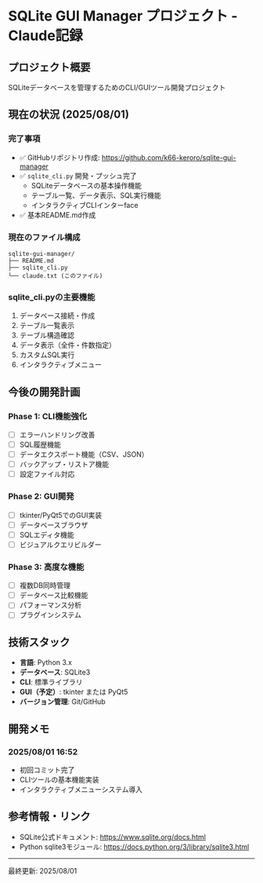 # SQLite GUI Manager プロジェクト - Claude記録

## プロジェクト概要

SQLiteデータベースを管理するためのCLI/GUIツール開発プロジェクト

## 現在の状況 (2025/08/01)

### 完了事項

- ✅ GitHubリポジトリ作成: https://github.com/k66-keroro/sqlite-gui-manager
- ✅ `sqlite_cli.py` 開発・プッシュ完了
    - SQLiteデータベースの基本操作機能
    - テーブル一覧、データ表示、SQL実行機能
    - インタラクティブCLIインターface
- ✅ 基本README.md作成

### 現在のファイル構成

```
sqlite-gui-manager/
├── README.md
├── sqlite_cli.py
└── claude.txt (このファイル)
```

### sqlite_cli.pyの主要機能

1. データベース接続・作成
2. テーブル一覧表示
3. テーブル構造確認
4. データ表示（全件・件数指定）
5. カスタムSQL実行
6. インタラクティブメニュー

## 今後の開発計画

### Phase 1: CLI機能強化

- [ ] エラーハンドリング改善
- [ ] SQL履歴機能
- [ ] データエクスポート機能（CSV、JSON）
- [ ] バックアップ・リストア機能
- [ ] 設定ファイル対応

### Phase 2: GUI開発

- [ ] tkinter/PyQt5でのGUI実装
- [ ] データベースブラウザ
- [ ] SQLエディタ機能
- [ ] ビジュアルクエリビルダー

### Phase 3: 高度な機能

- [ ] 複数DB同時管理
- [ ] データベース比較機能
- [ ] パフォーマンス分析
- [ ] プラグインシステム

## 技術スタック

- **言語**: Python 3.x
- **データベース**: SQLite3
- **CLI**: 標準ライブラリ
- **GUI（予定）**: tkinter または PyQt5
- **バージョン管理**: Git/GitHub

## 開発メモ

### 2025/08/01 16:52

- 初回コミット完了
- CLIツールの基本機能実装
- インタラクティブメニューシステム導入

## 参考情報・リンク

- SQLite公式ドキュメント: https://www.sqlite.org/docs.html
- Python sqlite3モジュール: https://docs.python.org/3/library/sqlite3.html

---

最終更新: 2025/08/01
